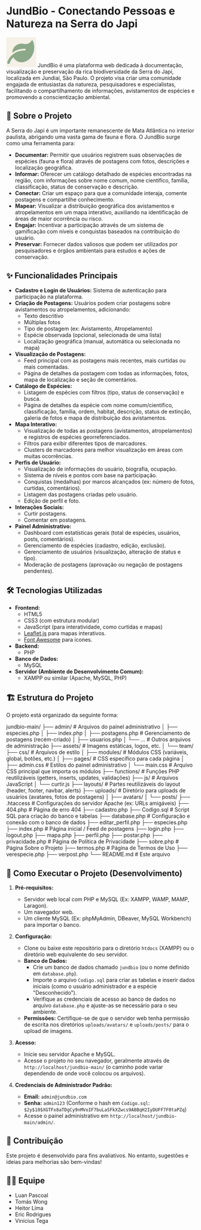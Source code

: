 # JundBio - Conectando Pessoas e Natureza na Serra do Japi

![Logo JundBio](assets/logo.png) JundBio é uma plataforma web dedicada à documentação, visualização e preservação da rica biodiversidade da Serra do Japi, localizada em Jundiaí, São Paulo. O projeto visa criar uma comunidade engajada de entusiastas da natureza, pesquisadores e especialistas, facilitando o compartilhamento de informações, avistamentos de espécies e promovendo a conscientização ambiental.

## 🌿 Sobre o Projeto

A Serra do Japi é um importante remanescente de Mata Atlântica no interior paulista, abrigando uma vasta gama de fauna e flora. O JundBio surge como uma ferramenta para:

* **Documentar:** Permitir que usuários registrem suas observações de espécies (fauna e flora) através de postagens com fotos, descrições e localização geográfica.
* **Informar:** Oferecer um catálogo detalhado de espécies encontradas na região, com informações sobre nome comum, nome científico, família, classificação, status de conservação e descrição.
* **Conectar:** Criar um espaço para que a comunidade interaja, comente postagens e compartilhe conhecimento.
* **Mapear:** Visualizar a distribuição geográfica dos avistamentos e atropelamentos em um mapa interativo, auxiliando na identificação de áreas de maior ocorrência ou risco.
* **Engajar:** Incentivar a participação através de um sistema de gamificação com níveis e conquistas baseados na contribuição do usuário.
* **Preservar:** Fornecer dados valiosos que podem ser utilizados por pesquisadores e órgãos ambientais para estudos e ações de conservação.

## ✨ Funcionalidades Principais

* **Cadastro e Login de Usuários:** Sistema de autenticação para participação na plataforma.
* **Criação de Postagens:** Usuários podem criar postagens sobre avistamentos ou atropelamentos, adicionando:
    * Texto descritivo
    * Múltiplas fotos
    * Tipo de postagem (ex: Avistamento, Atropelamento)
    * Espécie observada (opcional, selecionada de uma lista)
    * Localização geográfica (manual, automática ou selecionada no mapa)
* **Visualização de Postagens:**
    * Feed principal com as postagens mais recentes, mais curtidas ou mais comentadas.
    * Página de detalhes da postagem com todas as informações, fotos, mapa de localização e seção de comentários.
* **Catálogo de Espécies:**
    * Listagem de espécies com filtros (tipo, status de conservação) e busca.
    * Página de detalhes da espécie com nome comum/científico, classificação, família, ordem, habitat, descrição, status de extinção, galeria de fotos e mapa de distribuição dos avistamentos.
* **Mapa Interativo:**
    * Visualização de todas as postagens (avistamentos, atropelamentos) e registros de espécies georreferenciados.
    * Filtros para exibir diferentes tipos de marcadores.
    * Clusters de marcadores para melhor visualização em áreas com muitas ocorrências.
* **Perfis de Usuário:**
    * Visualização de informações do usuário, biografia, ocupação.
    * Sistema de níveis e pontos com base na participação.
    * Conquistas (medalhas) por marcos alcançados (ex: número de fotos, curtidas, comentários).
    * Listagem das postagens criadas pelo usuário.
    * Edição de perfil e foto.
* **Interações Sociais:**
    * Curtir postagens.
    * Comentar em postagens.
* **Painel Administrativo:**
    * Dashboard com estatísticas gerais (total de espécies, usuários, posts, comentários).
    * Gerenciamento de espécies (cadastro, edição, exclusão).
    * Gerenciamento de usuários (visualização, alteração de status e tipo).
    * Moderação de postagens (aprovação ou negação de postagens pendentes).

## 🛠️ Tecnologias Utilizadas

* **Frontend:**
    * HTML5
    * CSS3 (com estrutura modular)
    * JavaScript (para interatividade, como curtidas e mapas)
    * [Leaflet.js](https://leafletjs.com/) para mapas interativos.
    * [Font Awesome](https://fontawesome.com/) para ícones.
* **Backend:**
    * PHP
* **Banco de Dados:**
    * MySQL
* **Servidor (Ambiente de Desenvolvimento Comum):**
    * XAMPP ou similar (Apache, MySQL, PHP)

## 🏗️ Estrutura do Projeto

O projeto está organizado da seguinte forma:

jundbio-main/
├── admin/                # Arquivos do painel administrativo
│   ├── especies.php
│   ├── index.php
│   ├── postagens.php     # Gerenciamento de postagens (recém-criado)
│   ├── usuarios.php
│   └── ...               # Outros arquivos de administração
├── assets/               # Imagens estáticas, logos, etc.
│   └── team/
├── css/                  # Arquivos de estilo
│   ├── modules/          # Módulos CSS (variáveis, global, botões, etc.)
│   ├── pages/            # CSS específico para cada página
│   ├── admin.css         # Estilos do painel administrativo
│   └── main.css          # Arquivo CSS principal que importa os módulos
├── functions/            # Funções PHP reutilizáveis (getters, inserts, updates, validações)
├── js/                   # Arquivos JavaScript
│   └── curtir.js
├── layouts/              # Partes reutilizáveis do layout (header, footer, navbar, alerts)
├── uploads/              # Diretório para uploads de usuários (avatares, fotos de postagens)
│   ├── avatars/
│   └── posts/
├── .htaccess             # Configurações do servidor Apache (ex: URLs amigáveis)
├── 404.php               # Página de erro 404
├── cadastro.php
├── Codigo.sql            # Script SQL para criação do banco e tabelas
├── database.php          # Configuração e conexão com o banco de dados
├── editar_perfil.php
├── especies.php
├── index.php             # Página inicial / Feed de postagens
├── login.php
├── logout.php
├── mapa.php
├── perfil.php
├── postar.php
├── privacidade.php       # Página de Política de Privacidade
├── sobre.php             # Página Sobre o Projeto
├── termos.php            # Página de Termos de Uso
├── verespecie.php
├── verpost.php
└── README.md             # Este arquivo



## 🚀 Como Executar o Projeto (Desenvolvimento)

1.  **Pré-requisitos:**
    * Servidor web local com PHP e MySQL (Ex: XAMPP, WAMP, MAMP, Laragon).
    * Um navegador web.
    * Um cliente MySQL (Ex: phpMyAdmin, DBeaver, MySQL Workbench) para importar o banco.

2.  **Configuração:**
    * Clone ou baixe este repositório para o diretório `htdocs` (XAMPP) ou o diretório web equivalente do seu servidor.
    * **Banco de Dados:**
        * Crie um banco de dados chamado `jundbio` (ou o nome definido em `database.php`).
        * Importe o arquivo `Codigo.sql` para criar as tabelas e inserir dados iniciais (como o usuário administrador e a espécie "Desconhecido").
        * Verifique as credenciais de acesso ao banco de dados no arquivo `database.php` e ajuste-as se necessário para o seu ambiente.
    * **Permissões:** Certifique-se de que o servidor web tenha permissão de escrita nos diretórios `uploads/avatars/` e `uploads/posts/` para o upload de imagens.

3.  **Acesso:**
    * Inicie seu servidor Apache e MySQL.
    * Acesse o projeto no seu navegador, geralmente através de `http://localhost/jundbio-main/` (o caminho pode variar dependendo de onde você colocou os arquivos).

4.  **Credenciais de Administrador Padrão:**
    * **Email:** `admin@jundbio.com`
    * **Senha:** `admin123` (Conforme o hash em `Codigo.sql`: `$2y$10$XGTFx8aTDgCy9nMVoIF7buLaSFkXZwcs9A8BqH2IyDUFF7F0taPZq`)
    * Acesse o painel administrativo em `http://localhost/jundbio-main/admin/`.

## 🤝 Contribuição

Este projeto é desenvolvido para fins avaliativos. No entanto, sugestões e ideias para melhorias são bem-vindas!

## 👨‍💻 Equipe

* Luan Pascoal
* Tomás Wong
* Heitor Lima
* Eric Rodrigues
* Vinícius Tega


